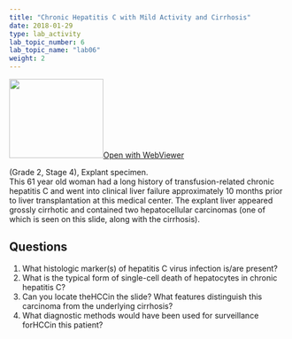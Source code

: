 ```yaml
---
title: "Chronic Hepatitis C with Mild Activity and Cirrhosis"
date: 2018-01-29
type: lab_activity
lab_topic_number: 6
lab_topic_name: "lab06"
weight: 2
---
```

<div class="entrybody">
<div class="thumbnail"><a href="https://pathologylab.ctl.columbia.edu/slides/slideLiver_Path_02/" target="_blank"><img alt="" src="/assets/images/slide_liverpath02.jpg" width="170" height="143" class="mt-image-left"></a><a href="https://pathologylab.ctl.columbia.edu/slides/slideLiver_Path_02/" target="_blank">Open with WebViewer</a></div>

<p>(Grade 2, Stage 4), Explant specimen.<br>
This 61 year old woman had a long history of transfusion-related chronic hepatitis C and went into clinical liver failure approximately 10 months prior to liver transplantation at this medical center. The explant liver appeared grossly cirrhotic and contained two hepatocellular carcinomas (one of which is seen on this slide, along with the cirrhosis).<br clear="all"></p>

<h2>Questions</h2>


<ol>
<li> What histologic marker(s) of hepatitis C virus infection is/are present?</li>
<li> What is the typical form of single-cell death of hepatocytes in chronic hepatitis C?</li>
<li> Can you locate the<span class="caps">HCC</span>in the slide? What features distinguish this carcinoma from the underlying cirrhosis?</li>
<li> What diagnostic methods would have been used for surveillance for<span class="caps">HCC</span>in this patient?</li>
</ol>


						
</div>
